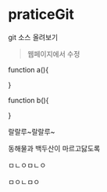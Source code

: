 # praticeGit

git 소스 올려보기
> 웹페이지에서 수정


function a(){


}

function b(){

    
}

랄랄루~랄랄루~

동해물과 백두산이 마르고닳도록

ㅁㄴㅇㅁㄴㅇ

ㅁㅇㄴㅁㅇ